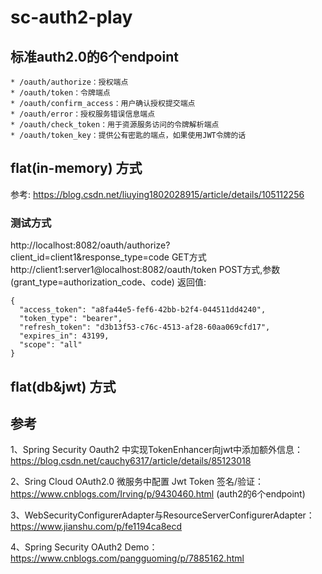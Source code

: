 # sc-auth2-play
## 标准auth2.0的6个endpoint
```
* /oauth/authorize：授权端点
* /oauth/token：令牌端点
* /oauth/confirm_access：用户确认授权提交端点
* /oauth/error：授权服务错误信息端点
* /oauth/check_token：用于资源服务访问的令牌解析端点
* /oauth/token_key：提供公有密匙的端点，如果使用JWT令牌的话
```
## flat(in-memory) 方式
参考: https://blog.csdn.net/liuying1802028915/article/details/105112256
### 测试方式
http://localhost:8082/oauth/authorize?client_id=client1&response_type=code  GET方式
http://client1:server1@localhost:8082/oauth/token  POST方式,参数(grant_type=authorization_code、code)
返回值:
```
{
  "access_token": "a8fa44e5-fef6-42bb-b2f4-044511dd4240",
  "token_type": "bearer",
  "refresh_token": "d3b13f53-c76c-4513-af28-60aa069cfd17",
  "expires_in": 43199,
  "scope": "all"
}
 ```
  
 ## flat(db&jwt) 方式 


## 参考
1、Spring Security Oauth2 中实现TokenEnhancer向jwt中添加额外信息：https://blog.csdn.net/cauchy6317/article/details/85123018

2、Sring Cloud OAuth2.0 微服务中配置 Jwt Token 签名/验证：https://www.cnblogs.com/Irving/p/9430460.html (auth2的6个endpoint)

3、WebSecurityConfigurerAdapter与ResourceServerConfigurerAdapter：https://www.jianshu.com/p/fe1194ca8ecd

4、Spring Security OAuth2 Demo：https://www.cnblogs.com/pangguoming/p/7885162.html

